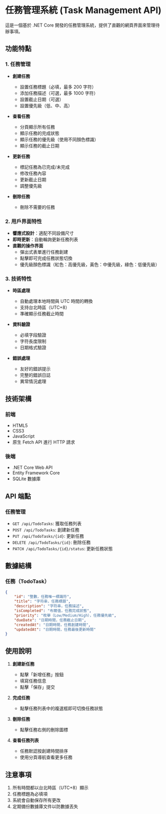 # 任務管理系統 (Task Management API)

這是一個基於 .NET Core 開發的任務管理系統，提供了直觀的網頁界面來管理待辦事項。

## 功能特點

### 1. 任務管理
- **創建任務**
  - 設置任務標題（必填，最多 200 字符）
  - 添加任務描述（可選，最多 1000 字符）
  - 設置截止日期（可選）
  - 設置優先級（低、中、高）

- **查看任務**
  - 分頁顯示所有任務
  - 顯示任務的完成狀態
  - 顯示任務的優先級（使用不同顏色標識）
  - 顯示任務的截止日期

- **更新任務**
  - 標記任務為已完成/未完成
  - 修改任務內容
  - 更新截止日期
  - 調整優先級

- **刪除任務**
  - 刪除不需要的任務

### 2. 用戶界面特性
- **響應式設計**：適配不同設備尺寸
- **即時更新**：自動輪詢更新任務列表
- **直觀的操作界面**
  - 彈出式表單進行任務創建
  - 點擊即可完成任務狀態切換
  - 優先級顏色標識（紅色：高優先級，黃色：中優先級，綠色：低優先級）

### 3. 技術特性
- **時區處理**
  - 自動處理本地時間與 UTC 時間的轉換
  - 支持台北時區（UTC+8）
  - 準確顯示任務截止時間

- **資料驗證**
  - 必填字段驗證
  - 字符長度限制
  - 日期格式驗證

- **錯誤處理**
  - 友好的錯誤提示
  - 完整的錯誤日誌
  - 異常情況處理

## 技術架構

### 前端
- HTML5
- CSS3
- JavaScript
- 原生 Fetch API 進行 HTTP 請求

### 後端
- .NET Core Web API
- Entity Framework Core
- SQLite 數據庫

## API 端點

### 任務管理
- `GET /api/TodoTasks`: 獲取任務列表
- `POST /api/TodoTasks`: 創建新任務
- `PUT /api/TodoTasks/{id}`: 更新任務
- `DELETE /api/TodoTasks/{id}`: 刪除任務
- `PATCH /api/TodoTasks/{id}/status`: 更新任務狀態

## 數據結構

### 任務（TodoTask）
```json
{
    "id": "整數，任務唯一標識符",
    "title": "字符串，任務標題",
    "description": "字符串，任務描述",
    "isCompleted": "布爾值，任務完成狀態",
    "priority": "枚舉（Low/Medium/High），任務優先級",
    "dueDate": "日期時間，任務截止日期",
    "createdAt": "日期時間，任務創建時間",
    "updatedAt": "日期時間，任務最後更新時間"
}
```

## 使用說明

1. **創建新任務**
   - 點擊「新增任務」按鈕
   - 填寫任務信息
   - 點擊「保存」提交

2. **完成任務**
   - 點擊任務列表中的複選框即可切換任務狀態

3. **刪除任務**
   - 點擊任務右側的刪除圖標

4. **查看任務列表**
   - 任務默認按創建時間排序
   - 使用分頁導航查看更多任務

## 注意事項

1. 所有時間都以台北時區（UTC+8）顯示
2. 任務標題為必填項
3. 系統會自動保存所有更改
4. 定期備份數據庫文件以防數據丟失
